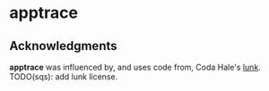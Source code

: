 # apptrace

## Acknowledgments

**apptrace** was influenced by, and uses code from, Coda Hale's
[lunk](https://github.com/codahale/lunk). TODO(sqs): add lunk license.
